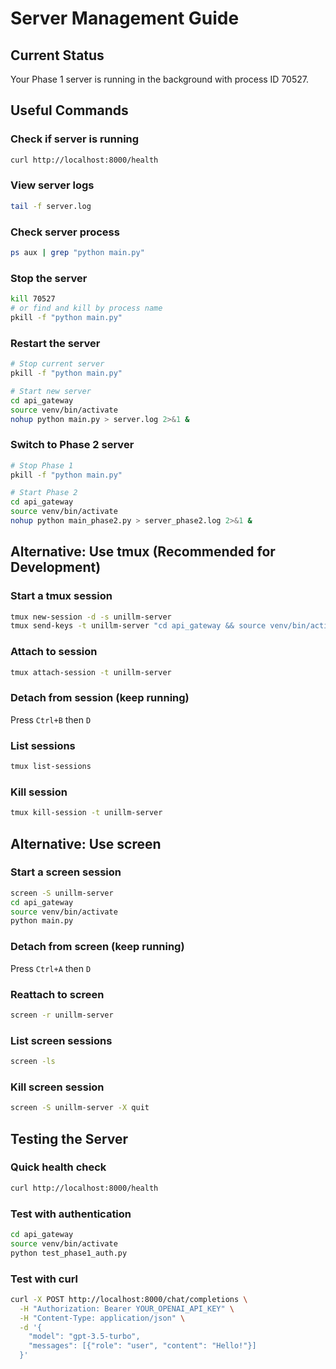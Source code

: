 # Server Management Guide

## Current Status
Your Phase 1 server is running in the background with process ID 70527.

## Useful Commands

### Check if server is running
```bash
curl http://localhost:8000/health
```

### View server logs
```bash
tail -f server.log
```

### Check server process
```bash
ps aux | grep "python main.py"
```

### Stop the server
```bash
kill 70527
# or find and kill by process name
pkill -f "python main.py"
```

### Restart the server
```bash
# Stop current server
pkill -f "python main.py"

# Start new server
cd api_gateway
source venv/bin/activate
nohup python main.py > server.log 2>&1 &
```

### Switch to Phase 2 server
```bash
# Stop Phase 1
pkill -f "python main.py"

# Start Phase 2
cd api_gateway
source venv/bin/activate
nohup python main_phase2.py > server_phase2.log 2>&1 &
```

## Alternative: Use tmux (Recommended for Development)

### Start a tmux session
```bash
tmux new-session -d -s unillm-server
tmux send-keys -t unillm-server "cd api_gateway && source venv/bin/activate && python main.py" Enter
```

### Attach to session
```bash
tmux attach-session -t unillm-server
```

### Detach from session (keep running)
Press `Ctrl+B` then `D`

### List sessions
```bash
tmux list-sessions
```

### Kill session
```bash
tmux kill-session -t unillm-server
```

## Alternative: Use screen

### Start a screen session
```bash
screen -S unillm-server
cd api_gateway
source venv/bin/activate
python main.py
```

### Detach from screen (keep running)
Press `Ctrl+A` then `D`

### Reattach to screen
```bash
screen -r unillm-server
```

### List screen sessions
```bash
screen -ls
```

### Kill screen session
```bash
screen -S unillm-server -X quit
```

## Testing the Server

### Quick health check
```bash
curl http://localhost:8000/health
```

### Test with authentication
```bash
cd api_gateway
source venv/bin/activate
python test_phase1_auth.py
```

### Test with curl
```bash
curl -X POST http://localhost:8000/chat/completions \
  -H "Authorization: Bearer YOUR_OPENAI_API_KEY" \
  -H "Content-Type: application/json" \
  -d '{
    "model": "gpt-3.5-turbo",
    "messages": [{"role": "user", "content": "Hello!"}]
  }'
``` 